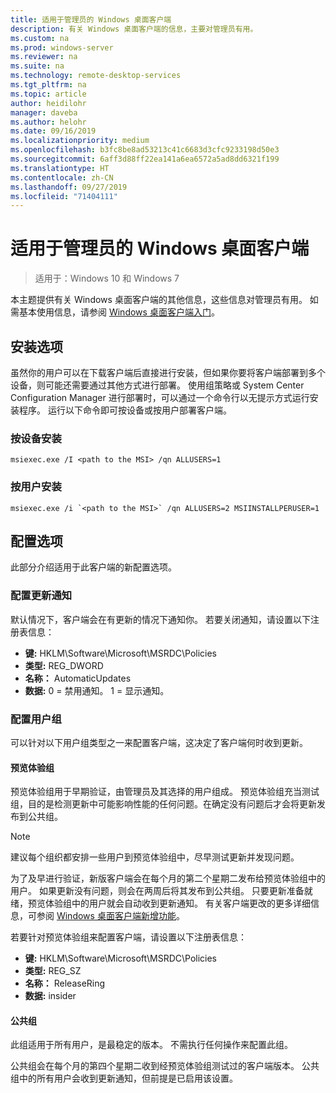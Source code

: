 ```yaml
---
title: 适用于管理员的 Windows 桌面客户端
description: 有关 Windows 桌面客户端的信息，主要对管理员有用。
ms.custom: na
ms.prod: windows-server
ms.reviewer: na
ms.suite: na
ms.technology: remote-desktop-services
ms.tgt_pltfrm: na
ms.topic: article
author: heidilohr
manager: daveba
ms.author: helohr
ms.date: 09/16/2019
ms.localizationpriority: medium
ms.openlocfilehash: b3fc8be8ad53213c41c6683d3cfc9233198d50e3
ms.sourcegitcommit: 6aff3d88ff22ea141a6ea6572a5ad8dd6321f199
ms.translationtype: HT
ms.contentlocale: zh-CN
ms.lasthandoff: 09/27/2019
ms.locfileid: "71404111"
---
```

# <a name="windows-desktop-client-for-admins"></a>适用于管理员的 Windows 桌面客户端

>适用于：Windows 10 和 Windows 7

本主题提供有关 Windows 桌面客户端的其他信息，这些信息对管理员有用。 如需基本使用信息，请参阅 [Windows 桌面客户端入门](windowsdesktop.md)。

## <a name="installation-options"></a>安装选项

虽然你的用户可以在下载客户端后直接进行安装，但如果你要将客户端部署到多个设备，则可能还需要通过其他方式进行部署。 使用组策略或 System Center Configuration Manager 进行部署时，可以通过一个命令行以无提示方式运行安装程序。 运行以下命令即可按设备或按用户部署客户端。

### <a name="per-device-installation"></a>按设备安装

```
msiexec.exe /I <path to the MSI> /qn ALLUSERS=1
```

### <a name="per-user-installation"></a>按用户安装

```
msiexec.exe /i `<path to the MSI>` /qn ALLUSERS=2 MSIINSTALLPERUSER=1
```

## <a name="configuration-options"></a>配置选项

此部分介绍适用于此客户端的新配置选项。

### <a name="configure-update-notifications"></a>配置更新通知

默认情况下，客户端会在有更新的情况下通知你。 若要关闭通知，请设置以下注册表信息：

- **键:** HKLM\Software\Microsoft\MSRDC\Policies
- **类型:** REG_DWORD
- **名称：** AutomaticUpdates
- **数据:** 0 = 禁用通知。 1 = 显示通知。

### <a name="configure-user-groups"></a>配置用户组

可以针对以下用户组类型之一来配置客户端，这决定了客户端何时收到更新。

#### <a name="insider-group"></a>预览体验组

预览体验组用于早期验证，由管理员及其选择的用户组成。 预览体验组充当测试组，目的是检测更新中可能影响性能的任何问题。在确定没有问题后才会将更新发布到公共组。

> [!NOTE]
> 建议每个组织都安排一些用户到预览体验组中，尽早测试更新并发现问题。

为了及早进行验证，新版客户端会在每个月的第二个星期二发布给预览体验组中的用户。 如果更新没有问题，则会在两周后将其发布到公共组。 只要更新准备就绪，预览体验组中的用户就会自动收到更新通知。 有关客户端更改的更多详细信息，可参阅 [Windows 桌面客户端新增功能](windowsdesktop-whatsnew.md)。

若要针对预览体验组来配置客户端，请设置以下注册表信息：

- **键:** HKLM\Software\Microsoft\MSRDC\Policies
- **类型:** REG_SZ
- **名称：** ReleaseRing
- **数据:** insider

#### <a name="public-group"></a>公共组

此组适用于所有用户，是最稳定的版本。 不需执行任何操作来配置此组。

公共组会在每个月的第四个星期二收到经预览体验组测试过的客户端版本。 公共组中的所有用户会收到更新通知，但前提是已启用该设置。
